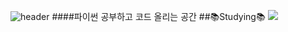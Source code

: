 ![header](https://capsule-render.vercel.app/api?type=cylinder&color=9EB23B&height=300&section=header&text=Python%20%study&fontSize=100&animation=blinking&fontColor=FCF9C6)
####파이썬 공부하고 코드 올리는 공간
##📚Studying📚
<img src="https://img.shields.io/badge/Python-3776AB?style=for-the-badge&logo=Python&logoColor=white">
